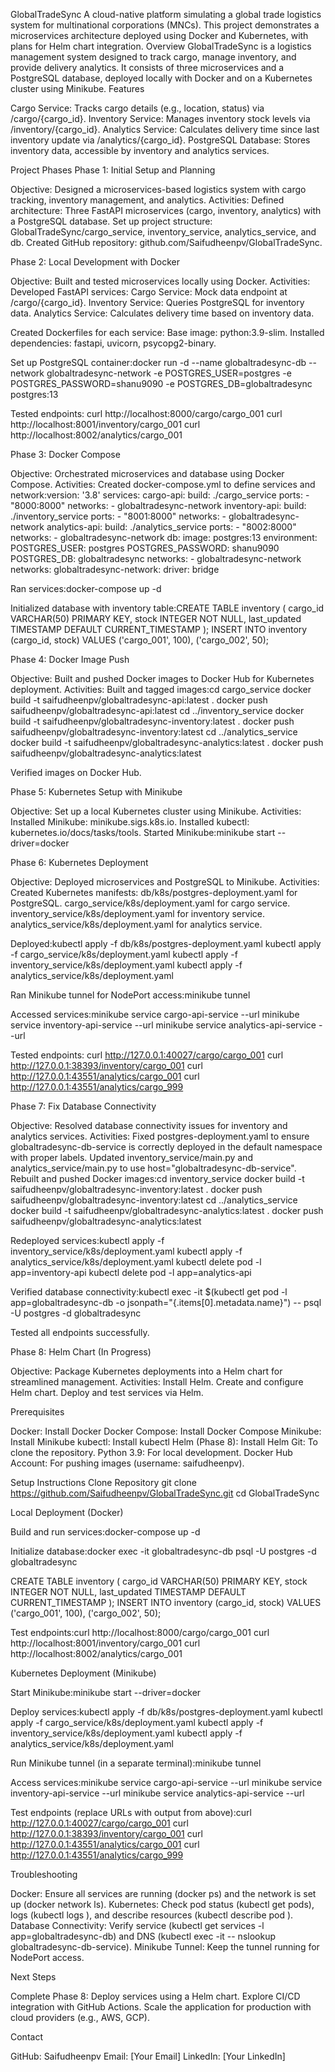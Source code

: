 GlobalTradeSync
A cloud-native platform simulating a global trade logistics system for multinational corporations (MNCs). This project demonstrates a microservices architecture deployed using Docker and Kubernetes, with plans for Helm chart integration.
Overview
GlobalTradeSync is a logistics management system designed to track cargo, manage inventory, and provide delivery analytics. It consists of three microservices and a PostgreSQL database, deployed locally with Docker and on a Kubernetes cluster using Minikube.
Features

Cargo Service: Tracks cargo details (e.g., location, status) via /cargo/{cargo_id}.
Inventory Service: Manages inventory stock levels via /inventory/{cargo_id}.
Analytics Service: Calculates delivery time since last inventory update via /analytics/{cargo_id}.
PostgreSQL Database: Stores inventory data, accessible by inventory and analytics services.

Project Phases
Phase 1: Initial Setup and Planning

Objective: Designed a microservices-based logistics system with cargo tracking, inventory management, and analytics.
Activities:
Defined architecture: Three FastAPI microservices (cargo, inventory, analytics) with a PostgreSQL database.
Set up project structure: GlobalTradeSync/cargo_service, inventory_service, analytics_service, and db.
Created GitHub repository: github.com/Saifudheenpv/GlobalTradeSync.



Phase 2: Local Development with Docker

Objective: Built and tested microservices locally using Docker.
Activities:
Developed FastAPI services:
Cargo Service: Mock data endpoint at /cargo/{cargo_id}.
Inventory Service: Queries PostgreSQL for inventory data.
Analytics Service: Calculates delivery time based on inventory data.


Created Dockerfiles for each service:
Base image: python:3.9-slim.
Installed dependencies: fastapi, uvicorn, psycopg2-binary.


Set up PostgreSQL container:docker run -d --name globaltradesync-db --network globaltradesync-network -e POSTGRES_USER=postgres -e POSTGRES_PASSWORD=shanu9090 -e POSTGRES_DB=globaltradesync postgres:13


Tested endpoints:
curl http://localhost:8000/cargo/cargo_001
curl http://localhost:8001/inventory/cargo_001
curl http://localhost:8002/analytics/cargo_001





Phase 3: Docker Compose

Objective: Orchestrated microservices and database using Docker Compose.
Activities:
Created docker-compose.yml to define services and network:version: '3.8'
services:
  cargo-api:
    build: ./cargo_service
    ports:
      - "8000:8000"
    networks:
      - globaltradesync-network
  inventory-api:
    build: ./inventory_service
    ports:
      - "8001:8000"
    networks:
      - globaltradesync-network
  analytics-api:
    build: ./analytics_service
    ports:
      - "8002:8000"
    networks:
      - globaltradesync-network
  db:
    image: postgres:13
    environment:
      POSTGRES_USER: postgres
      POSTGRES_PASSWORD: shanu9090
      POSTGRES_DB: globaltradesync
    networks:
      - globaltradesync-network
networks:
  globaltradesync-network:
    driver: bridge


Ran services:docker-compose up -d


Initialized database with inventory table:CREATE TABLE inventory (
    cargo_id VARCHAR(50) PRIMARY KEY,
    stock INTEGER NOT NULL,
    last_updated TIMESTAMP DEFAULT CURRENT_TIMESTAMP
);
INSERT INTO inventory (cargo_id, stock) VALUES
    ('cargo_001', 100),
    ('cargo_002', 50);





Phase 4: Docker Image Push

Objective: Built and pushed Docker images to Docker Hub for Kubernetes deployment.
Activities:
Built and tagged images:cd cargo_service
docker build -t saifudheenpv/globaltradesync-api:latest .
docker push saifudheenpv/globaltradesync-api:latest
cd ../inventory_service
docker build -t saifudheenpv/globaltradesync-inventory:latest .
docker push saifudheenpv/globaltradesync-inventory:latest
cd ../analytics_service
docker build -t saifudheenpv/globaltradesync-analytics:latest .
docker push saifudheenpv/globaltradesync-analytics:latest


Verified images on Docker Hub.



Phase 5: Kubernetes Setup with Minikube

Objective: Set up a local Kubernetes cluster using Minikube.
Activities:
Installed Minikube: minikube.sigs.k8s.io.
Installed kubectl: kubernetes.io/docs/tasks/tools.
Started Minikube:minikube start --driver=docker





Phase 6: Kubernetes Deployment

Objective: Deployed microservices and PostgreSQL to Minikube.
Activities:
Created Kubernetes manifests:
db/k8s/postgres-deployment.yaml for PostgreSQL.
cargo_service/k8s/deployment.yaml for cargo service.
inventory_service/k8s/deployment.yaml for inventory service.
analytics_service/k8s/deployment.yaml for analytics service.


Deployed:kubectl apply -f db/k8s/postgres-deployment.yaml
kubectl apply -f cargo_service/k8s/deployment.yaml
kubectl apply -f inventory_service/k8s/deployment.yaml
kubectl apply -f analytics_service/k8s/deployment.yaml


Ran Minikube tunnel for NodePort access:minikube tunnel


Accessed services:minikube service cargo-api-service --url
minikube service inventory-api-service --url
minikube service analytics-api-service --url


Tested endpoints:
curl http://127.0.0.1:40027/cargo/cargo_001
curl http://127.0.0.1:38393/inventory/cargo_001
curl http://127.0.0.1:43551/analytics/cargo_001
curl http://127.0.0.1:43551/analytics/cargo_999





Phase 7: Fix Database Connectivity

Objective: Resolved database connectivity issues for inventory and analytics services.
Activities:
Fixed postgres-deployment.yaml to ensure globaltradesync-db-service is correctly deployed in the default namespace with proper labels.
Updated inventory_service/main.py and analytics_service/main.py to use host="globaltradesync-db-service".
Rebuilt and pushed Docker images:cd inventory_service
docker build -t saifudheenpv/globaltradesync-inventory:latest .
docker push saifudheenpv/globaltradesync-inventory:latest
cd ../analytics_service
docker build -t saifudheenpv/globaltradesync-analytics:latest .
docker push saifudheenpv/globaltradesync-analytics:latest


Redeployed services:kubectl apply -f inventory_service/k8s/deployment.yaml
kubectl apply -f analytics_service/k8s/deployment.yaml
kubectl delete pod -l app=inventory-api
kubectl delete pod -l app=analytics-api


Verified database connectivity:kubectl exec -it $(kubectl get pod -l app=globaltradesync-db -o jsonpath="{.items[0].metadata.name}") -- psql -U postgres -d globaltradesync


Tested all endpoints successfully.



Phase 8: Helm Chart (In Progress)

Objective: Package Kubernetes deployments into a Helm chart for streamlined management.
Activities:
Install Helm.
Create and configure Helm chart.
Deploy and test services via Helm.



Prerequisites

Docker: Install Docker
Docker Compose: Install Docker Compose
Minikube: Install Minikube
kubectl: Install kubectl
Helm (Phase 8): Install Helm
Git: To clone the repository.
Python 3.9: For local development.
Docker Hub Account: For pushing images (username: saifudheenpv).

Setup Instructions
Clone Repository
git clone https://github.com/Saifudheenpv/GlobalTradeSync.git
cd GlobalTradeSync

Local Deployment (Docker)

Build and run services:docker-compose up -d


Initialize database:docker exec -it globaltradesync-db psql -U postgres -d globaltradesync

CREATE TABLE inventory (
    cargo_id VARCHAR(50) PRIMARY KEY,
    stock INTEGER NOT NULL,
    last_updated TIMESTAMP DEFAULT CURRENT_TIMESTAMP
);
INSERT INTO inventory (cargo_id, stock) VALUES
    ('cargo_001', 100),
    ('cargo_002', 50);


Test endpoints:curl http://localhost:8000/cargo/cargo_001
curl http://localhost:8001/inventory/cargo_001
curl http://localhost:8002/analytics/cargo_001



Kubernetes Deployment (Minikube)

Start Minikube:minikube start --driver=docker


Deploy services:kubectl apply -f db/k8s/postgres-deployment.yaml
kubectl apply -f cargo_service/k8s/deployment.yaml
kubectl apply -f inventory_service/k8s/deployment.yaml
kubectl apply -f analytics_service/k8s/deployment.yaml


Run Minikube tunnel (in a separate terminal):minikube tunnel


Access services:minikube service cargo-api-service --url
minikube service inventory-api-service --url
minikube service analytics-api-service --url


Test endpoints (replace URLs with output from above):curl http://127.0.0.1:40027/cargo/cargo_001
curl http://127.0.0.1:38393/inventory/cargo_001
curl http://127.0.0.1:43551/analytics/cargo_001
curl http://127.0.0.1:43551/analytics/cargo_999



Troubleshooting

Docker: Ensure all services are running (docker ps) and the network is set up (docker network ls).
Kubernetes: Check pod status (kubectl get pods), logs (kubectl logs <pod-name>), and describe resources (kubectl describe pod <pod-name>).
Database Connectivity: Verify service (kubectl get services -l app=globaltradesync-db) and DNS (kubectl exec -it <pod-name> -- nslookup globaltradesync-db-service).
Minikube Tunnel: Keep the tunnel running for NodePort access.

Next Steps

Complete Phase 8: Deploy services using a Helm chart.
Explore CI/CD integration with GitHub Actions.
Scale the application for production with cloud providers (e.g., AWS, GCP).

Contact

GitHub: Saifudheenpv
Email: [Your Email]
LinkedIn: [Your LinkedIn]
